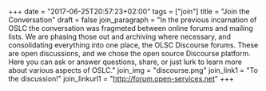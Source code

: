 +++
date = "2017-06-25T20:57:23+02:00"
tags = ["join"]
title = "Join the Conversation"
draft = false
join_paragraph = "In the previous incarnation of OSLC the conversation was fragmeted between online forums and mailing lists. We are phasing those out and archiving where necessary, and consolidating everything into one place, the OLSC Discourse forums. These are open discussions, and we chose the open source Discourse platform. Here you can ask or answer questions, share, or just lurk to learn more about various aspects of OSLC."
join_img = "discourse.png"
join_link1 = "To the discussion!"
join_linkurl1 = "http://forum.open-services.net"
+++